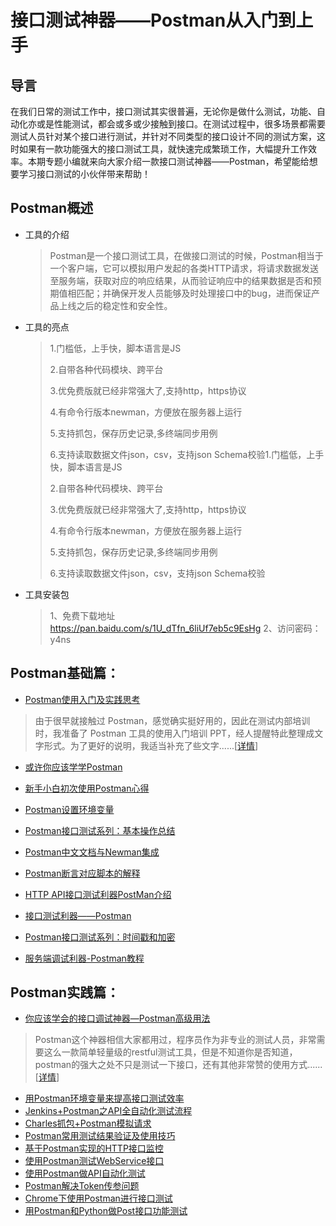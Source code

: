 # 接口测试神器——Postman从入门到上手

## 导言

在我们日常的测试工作中，接口测试其实很普遍，无论你是做什么测试，功能、自动化亦或是性能测试，都会或多或少接触到接口。在测试过程中，很多场景都需要测试人员针对某个接口进行测试，并针对不同类型的接口设计不同的测试方案，这时如果有一款功能强大的接口测试工具，就快速完成繁琐工作，大幅提升工作效率。本期专题小编就来向大家介绍一款接口测试神器——Postman，希望能给想要学习接口测试的小伙伴带来帮助！

## Postman概述

- 工具的介绍

  > Postman是一个接口测试工具，在做接口测试的时候，Postman相当于一个客户端，它可以模拟用户发起的各类HTTP请求，将请求数据发送至服务端，获取对应的响应结果，从而验证响应中的结果数据是否和预期值相匹配；并确保开发人员能够及时处理接口中的bug，进而保证产品上线之后的稳定性和安全性。

- 工具的亮点

  > 1.门槛低，上手快，脚本语言是JS
  >
  > 2.自带各种代码模块、跨平台
  >
  > 3.优免费版就已经非常强大了,支持http，https协议
  >
  > 4.有命令行版本newman，方便放在服务器上运行
  >
  > 5.支持抓包，保存历史记录,多终端同步用例
  >
  > 6.支持读取数据文件json，csv，支持json Schema校验1.门槛低，上手快，脚本语言是JS
  >
  > 2.自带各种代码模块、跨平台
  >
  > 3.优免费版就已经非常强大了,支持http，https协议
  >
  > 4.有命令行版本newman，方便放在服务器上运行
  >
  > 5.支持抓包，保存历史记录,多终端同步用例
  >
  > 6.支持读取数据文件json，csv，支持json Schema校验

- 工具安装包

  >1、免费下载地址 https://pan.baidu.com/s/1U_dTfn_6liUf7eb5c9EsHg
  >2、访问密码：y4ns


## Postman基础篇：

- [Postman使用入门及实践思考](http://www.51testing.com/html/04/n-3724804.html)

> 由于很早就接触过 Postman，感觉确实挺好用的，因此在测试内部培训时，我准备了 Postman 工具的使用入门培训 PPT，经人提醒特此整理成文字形式。为了更好的说明，我适当补充了些文字......[[详情](http://www.51testing.com/html/04/n-3724804.html)]

- [或许你应该学学Postman](http://www.51testing.com/html/78/n-3724878.html)

- [新手小白初次使用Postman心得](http://www.51testing.com/html/96/n-3725096.html)

- [Postman设置环境变量](http://www.51testing.com/html/42/n-3724942.html)

- [Postman接口测试系列：基本操作总结](http://www.51testing.com/html/75/n-3722875.html)

- [Postman中文文档与Newman集成](http://www.51testing.com/html/65/n-3724365.html)

- [Postman断言对应脚本的解释](http://www.51testing.com/html/01/n-3724901.html)

- [HTTP API接口测试利器PostMan介绍](http://www.51testing.com/html/32/n-3710932.html)

- [接口测试利器——Postman](http://www.51testing.com/html/76/n-3721376.html)

- [Postman接口测试系列：时间戳和加密](http://www.51testing.com/html/30/n-3722830.html)

- [服务端调试利器-Postman教程](http://www.51testing.com/html/16/n-3709716.html)

## Postman实践篇：

- [你应该学会的接口调试神器—Postman高级用法](http://www.51testing.com/html/64/n-3723664.html)

> Postman这个神器相信大家都用过，程序员作为非专业的测试人员，非常需要这么一款简单轻量级的restful测试工具，但是不知道你是否知道，postman的强大之处不只是测试一下接口，还有其他非常赞的使用方式......[[详情](http://www.51testing.com/html/64/n-3723664.html)]

  - [用Postman环境变量来提高接口测试效率](http://www.51testing.com/html/52/n-3725052.html)
  - [Jenkins+Postman之API全自动化测试流程](http://www.51testing.com/html/75/n-3724975.html)
  - [Charles抓包+Postman模拟请求](http://www.51testing.com/html/47/n-3724947.html)
  - [Postman常用测试结果验证及使用技巧](http://www.51testing.com/html/40/n-3724940.html)
  - [基于Postman实现的HTTP接口监控](http://www.51testing.com/html/63/n-3724763.html)
  - [使用Postman测试WebService接口](http://www.51testing.com/html/31/n-3724431.html)
  - [使用Postman做API自动化测试](http://www.51testing.com/html/37/n-3723137.html)
  - [Postman解决Token传参问题](http://www.51testing.com/html/41/n-3724941.html)
  - [Chrome下使用Postman进行接口测试](http://www.51testing.com/html/79/n-3721479.html)
  - [用Postman和Python做Post接口功能测试](http://www.51testing.com/html/68/n-3720268.html)